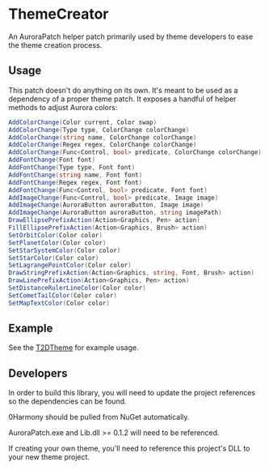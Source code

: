 ﻿# ThemeCreator

An AuroraPatch helper patch primarily used by theme developers to ease the theme creation process.

## Usage

This patch doesn't do anything on its own. It's meant to be used as a dependency of a proper theme patch.
It exposes a handful of helper methods to adjust Aurora colors:

```c#
AddColorChange(Color current, Color swap)
AddColorChange(Type type, ColorChange colorChange)
AddColorChange(string name, ColorChange colorChange)
AddColorChange(Regex regex, ColorChange colorChange)
AddColorChange(Func<Control, bool> predicate, ColorChange colorChange)
AddFontChange(Font font)
AddFontChange(Type type, Font font)
AddFontChange(string name, Font font)
AddFontChange(Regex regex, Font font)
AddFontChange(Func<Control, bool> predicate, Font font)
AddImageChange(Func<Control, bool> predicate, Image image)
AddImageChange(AuroraButton auroraButton, Image image)
AddImageChange(AuroraButton auroraButton, string imagePath)
DrawEllipsePrefixAction(Action<Graphics, Pen> action)
FillEllipsePrefixAction(Action<Graphics, Brush> action)
SetOrbitColor(Color color)
SetPlanetColor(Color color)
SetStarSystemColor(Color color)
SetStarColor(Color color)
SetLagrangePointColor(Color color)
DrawStringPrefixAction(Action<Graphics, string, Font, Brush> action)
DrawLinePrefixAction(Action<Graphics, Pen> action)
SetDistanceRulerLineColor(Color color)
SetCometTailColor(Color color)
SetMapTextColor(Color color)
```

## Example

See the [T2DTheme](https://github.com/Aurora-Modders/T2DTheme) for example usage.

## Developers

In order to build this library, you will need to update the project references so the dependencies can be found.

0Harmony should be pulled from NuGet automatically.

AuroraPatch.exe and Lib.dll >= 0.1.2 will need to be referenced.

If creating your own theme, you'll need to reference this project's DLL to your new theme project.
